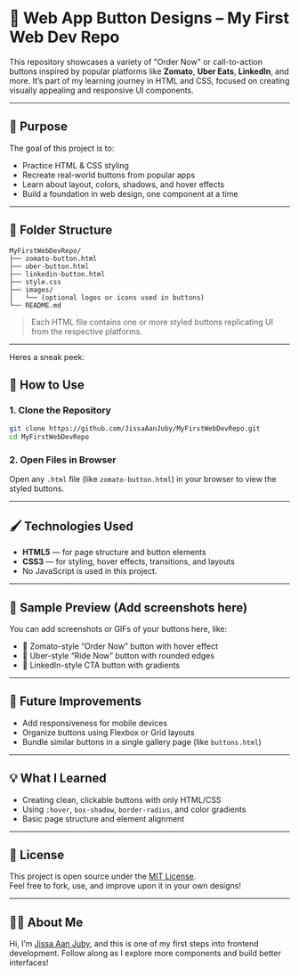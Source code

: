 # 🍔 Web App Button Designs – My First Web Dev Repo

This repository showcases a variety of "Order Now" or call-to-action buttons inspired by popular platforms like **Zomato**, **Uber Eats**, **LinkedIn**, and more. It’s part of my learning journey in HTML and CSS, focused on creating visually appealing and responsive UI components.

---

## 🎯 Purpose

The goal of this project is to:
- Practice HTML & CSS styling
- Recreate real-world buttons from popular apps
- Learn about layout, colors, shadows, and hover effects
- Build a foundation in web design, one component at a time

---

## 📁 Folder Structure

```
MyFirstWebDevRepo/
├── zomato-button.html
├── uber-button.html
├── linkedin-button.html
├── style.css
├── images/
│   └── (optional logos or icons used in buttons)
└── README.md
```

> Each HTML file contains one or more styled buttons replicating UI from the respective platforms.

---
Heres a sneak peek:



## 🚀 How to Use

### 1. Clone the Repository

```bash
git clone https://github.com/JissaAanJuby/MyFirstWebDevRepo.git
cd MyFirstWebDevRepo
```

### 2. Open Files in Browser

Open any `.html` file (like `zomato-button.html`) in your browser to view the styled buttons.

---

## 🖌️ Technologies Used

- **HTML5** — for page structure and button elements  
- **CSS3** — for styling, hover effects, transitions, and layouts  
- No JavaScript is used in this project.

---

## 📸 Sample Preview (Add screenshots here)

You can add screenshots or GIFs of your buttons here, like:

- 🛵 Zomato-style “Order Now” button with hover effect  
- 🚖 Uber-style “Ride Now” button with rounded edges  
- 👔 LinkedIn-style CTA button with gradients

---

## 📝 Future Improvements

- Add responsiveness for mobile devices  
- Organize buttons using Flexbox or Grid layouts  
- Bundle similar buttons in a single gallery page (like `buttons.html`)

---

## 💡 What I Learned

- Creating clean, clickable buttons with only HTML/CSS  
- Using `:hover`, `box-shadow`, `border-radius`, and color gradients  
- Basic page structure and element alignment

---

## 🧾 License

This project is open source under the [MIT License](LICENSE).  
Feel free to fork, use, and improve upon it in your own designs!

---

## 🙋‍♀️ About Me

Hi, I’m [Jissa Aan Juby](https://github.com/JissaAanJuby), and this is one of my first steps into frontend development. Follow along as I explore more components and build better interfaces!
